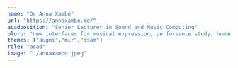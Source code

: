 ```yaml
---
name: "Dr Anna Xambó"
url: "https://annaxambo.me/"
acadposition: "Senior Lecturer in Sound and Music Computing"
blurb: "new interfaces for musical expression, performance study, human-computer interaction, interaction design"
themes: ["augmi","mir","isam"]
role: "acad"
image: "./annaxambo.jpeg"
---
```

